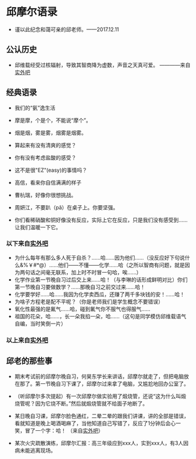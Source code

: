 # 邱摩尔语录

* 谨以此纪念和蔼可亲的邱老师。——2017.12.11

## 公认历史

* 邱维载经受过核辐射，导致其智商降为虚数，声音之天真可爱。  ————来自[实外吧](http://tieba.baidu.com/p/644573309?pid=6699837154&cid=0#6699837154)

## 经典语录

* 我们的“氨”逸生活

* 摩是摩，个是个，不能说“摩个”。
* 烟是烟，雾是雾，烟雾是烟雾。

* 算起来有没有清爽的感觉？
* 你有没有考虑盐酸的感受？
* 这不是很"EZ"(easy)的事情吗？

* 高信，看来你自信满满的样子
* 曹杭瑞，好像你很想挑战。
* 周妍江，不要趴（pǎ）在桌子上。你要坚强。

* 你们看稀硝酸和铜好像没有反应，实际上它在反应，只是我们没有感受到……让我们温暖一下它。

### 以下来自[实外吧](http://tieba.baidu.com/p/644573309?pid=6699837154&cid=0#6699837154)

* 为什么每年有那么多人死于自杀？……哈……因为他们……（没反应好下句说什么&%￥#*@）……他们——不懂——化学……哈（之所以智商有问题，就是因为两句话之间毫无联系，加上时不时冒一句哈，唉……）
* 化学作业第一节晚自习过后交上来……哈！（与李琳的话形成鲜明对比）你们第一节晚自习要做数学？……那晚自习之前交过来……哈！
* 化学要学好……哈……我因为化学卖西瓜，还赚了两千多块钱的安！……哈！
* 为啥子方程老是配不平呢？（你是老师我们是学生概念不要错误） 
* 氧化性最强的是氟气……哈，碰到氟气你不服气也得服气……
* 祖国的花朵，哈……，长一朵我掐一朵，哈……（这句是同学模仿邱维载语气自编，当时笑倒一片） 

### 以上来自[实外吧](http://tieba.baidu.com/p/644573309?pid=6699837154&cid=0#6699837154)

## 邱老的那些事

* 期末考试前的邱摩尔晚自习，何昊东学长来讲话，邱摩尔就走了，但把电脑放在那了。第一节晚自习下课了，邱摩尔过来拿了电脑，又尴尬地回办公室了。

* （听邱摩尔多次提起）有一次邱摩尔做实验用了煅烧管，还说“这为什么叫煅烧管呢？因为它烧不断。”然后就煅烧管就不给面子地断了。

* 某日晚自习课，邱摩尔脸色通红，二晕二晕的跟我们讲课，讲的全部是错误，看就知道是晚上喝酒喝麻了，当他知道自己写错了，反应了1分钟后会心一笑，冒了一个字：哈！ （来自[实外吧](http://tieba.baidu.com/p/644573309?pid=6699837154&cid=0#6699837154)）

* 某次火灾疏散演练，邱摩尔汇报：高三年级应到xxx人，实到xxx人，有3人因病未能逃离现场。
